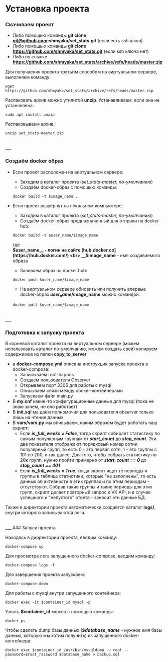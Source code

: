 # Установка проекта

### Скачиваем проект
- Либо помощью команды __git clone git@github.com:shmyaka/set_stats.git__ (если есть ssh ключ)
- Либо помощью команды __git clone https://github.com/shmyaka/set_stats.git__ (если ssh ключа нет)
- Либо по ссылке __https://github.com/shmyaka/set_stats/archive/refs/heads/master.zip__

Для получаения проекта третьим способом на виртуальном сервере, выполняем команду:

```
wget https://github.com/shmyaka/set_stats/archive/refs/heads/master.zip
```

Распаковать архив можно утилитой __unzip__. 
Устанавливаем, если она не установлена:

```
sudo apt install unzip
```
Распаковываем архив:

```
unzip set_stats-master.zip
```
<br>
___

### Создаём docker образ

- Если проект расположен на виртуальном сервере:

	- Заходим в каталог проекта (*set_stats-master, по-умолчанию*)
	- Создаём docker-образ с помощью команды:
    ```
    docker build -t $image_name .
    ```
- Если проект развёрнут на локальном компьютере:
	- Заходим в каталог проекта (*set_stats-master, по-умолчанию*)
	- Создаём docker-образ предназначенный для отпраки на docker-hub:
	```
    docker build -t $user_name/$image_name
    ```
    где 
    <br>
     	__$user_name__ - логин на сайте [hub.docker.co](https://hub.docker.com/)
    <br>
     	__$image_name__ - имя создаваемого образа
    - Заливаем образ на docker.hub:
    ```
    docker push $user_name/$image_name
	```
    - На виртуальном сервере обновить или получить впервые docker-образ **$user_name/$image_name** можно командой:
    ```
    docker pull $user_name/$image_name
    ```
<br>
___

### Подготовка к запуску проекта

В корневой каталог проекта на виртуальном сервере (можем использовать каталог по-умолчанию, можем создать свой) копируем содержимое из папки **copy_to_server**

- в  **docker-compose.yml** описана инструкция запуска проекта в docker-compose:
  - Записываем root-пароль
  - Создаем пользователя Observer
  - Открываем порт 3306 для работы с mysql
  - Описываем связи между docker-контейнерами
  - Запускаем файл main.py
- В **my.cnf** какие-то конфигурационные данные для mysql (пока не знаю зачем, но оно работает)
- В **init.sql** ма даём полномочия для пользователя observer только лишь на чтение данных
- В **vars/vars.py** мы описываем, каким образом будет работать наш скрипт:
	- Если ***is_full_weeks = False***, тогда скрипт собирает статистику по самым популярным группам от ***start_count*** до ***stop_count***. Эти два показателя отображают порядковый номер сотни популярный групп, то есть 0 - это первая сотя. 1 - это группы с 101 по 200, и так далее. Для того, чтобы собрать статистику по 20к групп, нужно пройти примерно от ***start_count == 0*** до ***stop_count == 401***
	- Если ***is_full_weeks = True***, тогда скрипт ищет те периоды и группы в таблице статистики, которые "не заполнены", то есть данных об активности в этих группах и по этим периодам - отсутствуют. Собрав такие группы и такие периоды для этих групп, скрипт делает повторный запрос к VK API, и в случае успешного и "непустого" ответа - заносит эти данные БД.

Также в директории проекта автоматически создаётся каталог **logs/**, внутри которого записываются логи.

<br>
___
### Запуск проекта

Находясь в дирректории проекта, вводим команду:
```
docker-compose up
```

Для просмотра лога запущенного docker-compose, вводим команду:
```
docker-compose logs -f
```

Для завершения проекта запускаем:
```
docker-compose down
```

Для работы с mysql внутри запущенного контейнера:
```
docker exec -it $container_id mysql -p
```

Узнать **$container_id** можно с помощью команды:
```
docker ps
```

Чтобы сделать dump базы данных (***$database_name*** - нужное имя базы данных, которую мы хотим получить) из запущенного docker-контейнера:
```
docker exec $container_id /usr/bin/mysqldump -u root --password=$root_rassword $database_name > backup.sql
```
